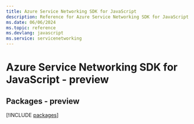 ```yaml
---
title: Azure Service Networking SDK for JavaScript
description: Reference for Azure Service Networking SDK for JavaScript
ms.date: 06/06/2024
ms.topic: reference
ms.devlang: javascript
ms.service: servicenetworking
---
```

# Azure Service Networking SDK for JavaScript - preview
## Packages - preview
[!INCLUDE [packages](service-networking-index.md)]